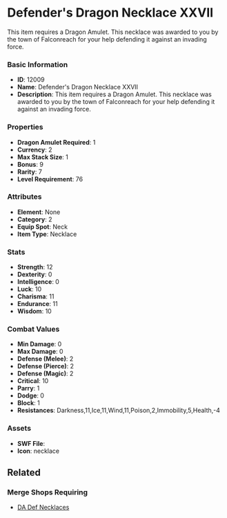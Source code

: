 # Defender's Dragon Necklace XXVII

This item requires a Dragon Amulet. This necklace was awarded to you by the town of Falconreach for your help defending it against an invading force. 

### Basic Information

- **ID**: 12009
- **Name**: Defender&#039;s Dragon Necklace XXVII
- **Description**: This item requires a Dragon Amulet. This necklace was awarded to you by the town of Falconreach for your help defending it against an invading force. 

### Properties

- **Dragon Amulet Required**: 1
- **Currency**: 2
- **Max Stack Size**: 1
- **Bonus**: 9
- **Rarity**: 7
- **Level Requirement**: 76

### Attributes

- **Element**: None
- **Category**: 2
- **Equip Spot**: Neck
- **Item Type**: Necklace

### Stats

- **Strength**: 12
- **Dexterity**: 0
- **Intelligence**: 0
- **Luck**: 10
- **Charisma**: 11
- **Endurance**: 11
- **Wisdom**: 10

### Combat Values

- **Min Damage**: 0
- **Max Damage**: 0
- **Defense (Melee)**: 2
- **Defense (Pierce)**: 2
- **Defense (Magic)**: 2
- **Critical**: 10
- **Parry**: 1
- **Dodge**: 0
- **Block**: 1
- **Resistances**: Darkness,11,Ice,11,Wind,11,Poison,2,Immobility,5,Health,-4

### Assets

- **SWF File**: 
- **Icon**: necklace

## Related

### Merge Shops Requiring

- [DA Def Necklaces](../merge-shops/383-da-def-necklaces.md)

